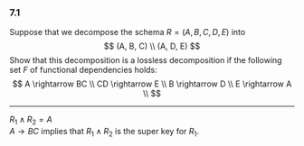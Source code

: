 ### 7.1

Suppose that we decompose the schema $R = (A, B, C, D, E)$ into 
$$
(A, B, C) \\
(A, D, E)
$$
Show that this decomposition is a lossless decomposition if the following
set $F$ of functional dependencies holds: 
$$
A \rightarrow BC   \\
CD \rightarrow E  \\
B \rightarrow D  \\
E \rightarrow A  \\
$$

---

$R_1 \wedge R_2 = A$ <br>
$A \rightarrow BC$ implies that $R_1 \wedge R_2$ is the super key for $R_1$.